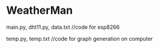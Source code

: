 # WeatherMan

main.py, dht11.py, data.txt //code for esp8266

temp.py, temp.txt //code for graph generation on computer
